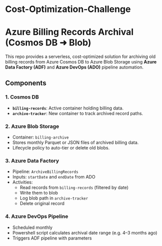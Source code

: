 # Cost-Optimization-Challenge

# Azure Billing Records Archival (Cosmos DB ➜ Blob)

This repo provides a serverless, cost-optimized solution for archiving old billing records from Azure Cosmos DB to Azure Blob Storage using **Azure Data Factory (ADF)** and **Azure DevOps (ADO)** pipeline automation.

## Components

### 1. Cosmos DB
- **`billing-records`**: Active container holding billing data.
- **`archive-tracker`**: New container to track archived record paths.

### 2. Azure Blob Storage
- Container: `billing-archive`
- Stores monthly Parquet or JSON files of archived billing data.
- Lifecycle policy to auto-tier or delete old blobs.

### 3. Azure Data Factory
- Pipeline: `ArchiveBillingRecords`
- Inputs: `startDate` and `endDate` from ADO
- Activities:
  - Read records from `billing-records` (filtered by date)
  - Write them to blob
  - Log blob path in `archive-tracker`
  - Delete original record

### 4. Azure DevOps Pipeline
- Scheduled monthly
- Powershell script calculates archival date range (e.g. 4–3 months ago)
- Triggers ADF pipeline with parameters


